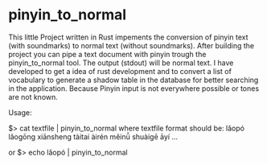 # pinyin_to_normal
This little Project written in Rust impements the conversion of pinyin text (with soundmarks) to normal text (without soundmarks). 
After building the project you can pipe a text document with pinyin trough the pinyin_to_normal tool. The output (stdout) will be normal text. 
I have developed to get a idea of rust development and to convert a list of vocabulary to generate a shadow table in the database for better searching in the application. 
Because Pinyin input is not everywhere possible or tones are not known. 

Usage:

$> cat textfile | pinyin_to_normal
where textfile format should be:
lǎopó
lǎogōng
xiānsheng
tàitai
àirén
měinǚ
shuàigē
āyí
...

or 
$> echo lǎopó | pinyin_to_normal
